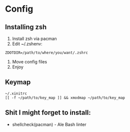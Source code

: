 # Config
## Installing zsh
1. Install zsh via pacman
2. Edit ~/.zshenv:
```
ZDOTDIR=/path/to/where/you/want/.zshrc
```
1. Move config files
2. Enjoy


## Keymap
```
~/.xinitrc
[[ -f ~/path/to/key_map ]] && xmodmap ~/path/to/key_map
```

## Shit I might forget to install:
* shellcheck(pacman) - Ale Bash linter
